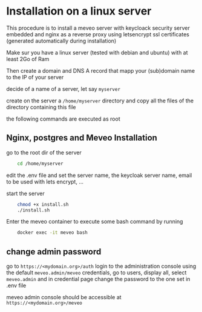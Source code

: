 # Installation on a linux server

This procedure is to install a meveo server with keycloack security server embedded and nginx as a reverse proxy using letsencrypt ssl certificates (generated automatically during installation)

Make sur you have a linux server (tested with debian and ubuntu) with at least 2Go of Ram

Then create a domain and DNS A record that mapp your (sub)domain name to the IP of your server

decide of a name of a server, let say `myserver`

create on the server a `/home/myserver` directory and copy all the files of the directory containing this file

the following commands are executed as root


## Nginx, postgres and Meveo Installation

go to the root dir of the server

```sh
    cd /home/myserver
```

edit the .env file and set the server name, the keycloak server name, email to be used with lets encrypt, ...

start the server

```sh
    chmod +x install.sh
    ./install.sh
```

Enter the meveo container to execute some bash command by running 

```sh
    docker exec -it meveo bash
```

## change admin password

go to `https://<mydomain.org>/auth` login to the administration console using the default `meveo.admin/meveo` credentials, go to users, display all, select `meveo.admin` and in credential page change the password to the one set in .env file

meveo admin console should be accessible at `https://<mydomain.org>/meveo`

